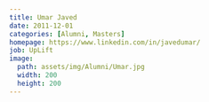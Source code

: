 ```yaml
---
title: Umar Javed
date: 2011-12-01
categories: [Alumni, Masters]
homepage: https://www.linkedin.com/in/javedumar/
job: UpLift
image:
  path: assets/img/Alumni/Umar.jpg
  width: 200
  height: 200
---
```


